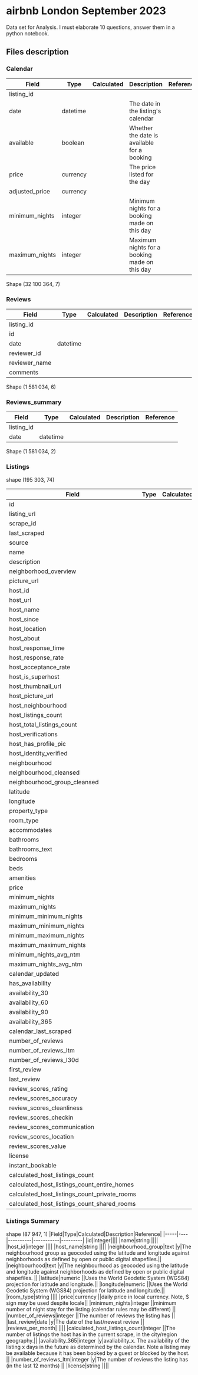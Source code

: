 # airbnb London September 2023
Data set for Analysis. I must elaborate 10 questions, answer them in a python notebook.

## Files description

### Calendar

|Field|Type|Calculated|Description|Reference|
|-----|----|----------|-----------|---------|
|listing_id||| ||
|date|datetime||The date in the listing's calendar||
|available|boolean||Whether the date is available for a booking||
|price|currency||The price listed for the day||
|adjusted_price|currency|| ||
|minimum_nights|integer||Minimum nights for a booking made on this day ||
|maximum_nights|integer||Maximum nights for a booking made on this day ||

Shape (32 100 364, 7)

### Reviews

|Field|Type|Calculated|Description|Reference|
|-----|----|----------|-----------|---------|
|listing_id| || ||
|id| || ||
|date|datetime || ||
|reviewer_id| || ||
|reviewer_name| || ||
|comments| || ||

Shape (1 581 034, 6)

### Reviews_summary

|Field|Type|Calculated|Description|Reference|
|-----|----|----------|-----------|---------|
|listing_id| || ||
|date|datetime || ||

Shape (1 581 034, 2)

### Listings

shape (195 303, 74)

|Field|Type|Calculated|Description|Reference|
|-----|----|----------|-----------|---------|
|id| || | |
|listing_url| || | |
|scrape_id| || | |
|last_scraped| || | |
|source| || | |
|name| || | |
|description| || | |
|neighborhood_overview| || | |
|picture_url| || | |
|host_id| || | |
|host_url| || | |
|host_name| || | |
|host_since| || | |
|host_location| || | |
|host_about| || | |
|host_response_time| || | |
|host_response_rate| || | |
|host_acceptance_rate| || | |
|host_is_superhost| || | |
|host_thumbnail_url| || | |
|host_picture_url| || | |
|host_neighbourhood| || | |
|host_listings_count| || | |
|host_total_listings_count| || | |
|host_verifications| || | |
|host_has_profile_pic| || | |
|host_identity_verified| || | |
|neighbourhood| || | |
|neighbourhood_cleansed| || | |
|neighbourhood_group_cleansed| || | |
|latitude| || | |
|longitude| || | |
|property_type| || | |
|room_type| || | |
|accommodates| || | |
|bathrooms| || | |
|bathrooms_text| || | |
|bedrooms| || | |
|beds| || | |
|amenities| || | |
|price| || | |
|minimum_nights| || | |
|maximum_nights| || | |
|minimum_minimum_nights| || | |
|maximum_minimum_nights| || | |
|minimum_maximum_nights| || | |
|maximum_maximum_nights| || | |
|minimum_nights_avg_ntm| || | |
|maximum_nights_avg_ntm| || | |
|calendar_updated| || | |
|has_availability| || | |
|availability_30| || | |
|availability_60| || | |
|availability_90| || | |
|availability_365| || | |
|calendar_last_scraped| || | |
|number_of_reviews| || | |
|number_of_reviews_ltm| || | |
|number_of_reviews_l30d| || | |
|first_review| || | |
|last_review| || | |
|review_scores_rating| || | |
|review_scores_accuracy| || | |
|review_scores_cleanliness| || | |
|review_scores_checkin| || | |
|review_scores_communication| || | |
|review_scores_location| || | |
|review_scores_value| || | |
|license| || | |
|instant_bookable| || | |
|calculated_host_listings_count| || | |
|calculated_host_listings_count_entire_homes| || | |
|calculated_host_listings_count_private_rooms| || | |
|calculated_host_listings_count_shared_rooms| || | |



### Listings Summary

shape (87 947, 1)
|Field|Type|Calculated|Description|Reference|
|-----|----|----------|-----------|---------|
|id|integer||||
|name|string ||||
|host_id|integer ||||
|host_name|string ||||
|neighbourhood_group|text |y|The neighbourhood group as geocoded using the latitude and longitude against neighborhoods as defined by open or public digital shapefiles.||
|neighbourhood|text |y|The neighbourhood as geocoded using the latitude and longitude against neighborhoods as defined by open or public digital shapefiles.	||
|latitude|numeric ||Uses the World Geodetic System (WGS84) projection for latitude and longitude.||
|longitude|numeric ||Uses the World Geodetic System (WGS84) projection for latitude and longitude.||
|room_type|string ||||
|price|currency ||daily price in local currency. Note, $ sign may be used despite locale||
|minimum_nights|integer ||minimum number of night stay for the listing (calendar rules may be different)	||
|number_of_reviews|integer ||The number of reviews the listing has	||
|last_review|date |y|The date of the last/newest review	||
|reviews_per_month| ||||
|calculated_host_listings_count|integer ||The number of listings the host has in the current scrape, in the city/region geography.||
|availability_365|integer |y|avaliability_x. The availability of the listing x days in the future as determined by the calendar. Note a listing may be available because it has been booked by a guest or blocked by the host.	||
|number_of_reviews_ltm|integer |y|The number of reviews the listing has (in the last 12 months)	||
|license|string ||||




	
